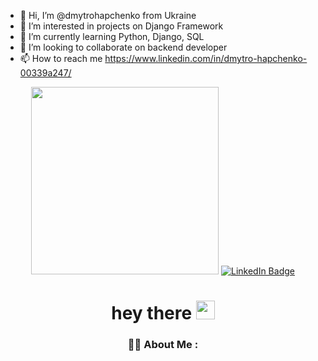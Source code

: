 - 👋 Hi, I’m @dmytrohapchenko from Ukraine
- 👀 I’m interested in projects on Django Framework
- 🌱 I’m currently learning Python, Django, SQL
- 💞️ I’m looking to collaborate on backend developer
- 📫 How to reach me https://www.linkedin.com/in/dmytro-hapchenko-00339a247/

<div id="header" align="center">
  <img src="https://media.giphy.com/media/jdPMeyv9rn0hZHh8n9/giphy.gif" width="300"/>
  <a href="https://www.linkedin.com/in/dmytro-hapchenko-00339a247/">
    <img src="https://img.shields.io/badge/LinkedIn-blue?style=for-the-badge&logo=linkedin&logoColor=white" alt="LinkedIn Badge"/>
  </a>
  <h1>
  hey there
  <img src="https://media.giphy.com/media/hvRJCLFzcasrR4ia7z/giphy.gif" width="30px"/>
  </h1>
<div>

### :man_technologist: About Me :
